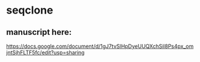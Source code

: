 # seqclone

## manuscript here:

https://docs.google.com/document/d/1gJ7tvSlHpDyeUUQXchSil8Ps4px_omjntSjhFLTF5fc/edit?usp=sharing


